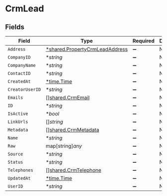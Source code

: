 # CrmLead


## Fields

| Field                                                                                  | Type                                                                                   | Required                                                                               | Description                                                                            |
| -------------------------------------------------------------------------------------- | -------------------------------------------------------------------------------------- | -------------------------------------------------------------------------------------- | -------------------------------------------------------------------------------------- |
| `Address`                                                                              | [*shared.PropertyCrmLeadAddress](../../../pkg/models/shared/propertycrmleadaddress.md) | :heavy_minus_sign:                                                                     | N/A                                                                                    |
| `CompanyID`                                                                            | **string*                                                                              | :heavy_minus_sign:                                                                     | N/A                                                                                    |
| `CompanyName`                                                                          | **string*                                                                              | :heavy_minus_sign:                                                                     | N/A                                                                                    |
| `ContactID`                                                                            | **string*                                                                              | :heavy_minus_sign:                                                                     | N/A                                                                                    |
| `CreatedAt`                                                                            | [*time.Time](https://pkg.go.dev/time#Time)                                             | :heavy_minus_sign:                                                                     | N/A                                                                                    |
| `CreatorUserID`                                                                        | **string*                                                                              | :heavy_minus_sign:                                                                     | N/A                                                                                    |
| `Emails`                                                                               | [][shared.CrmEmail](../../../pkg/models/shared/crmemail.md)                            | :heavy_minus_sign:                                                                     | N/A                                                                                    |
| `ID`                                                                                   | **string*                                                                              | :heavy_minus_sign:                                                                     | N/A                                                                                    |
| `IsActive`                                                                             | **bool*                                                                                | :heavy_minus_sign:                                                                     | N/A                                                                                    |
| `LinkUrls`                                                                             | []*string*                                                                             | :heavy_minus_sign:                                                                     | N/A                                                                                    |
| `Metadata`                                                                             | [][shared.CrmMetadata](../../../pkg/models/shared/crmmetadata.md)                      | :heavy_minus_sign:                                                                     | N/A                                                                                    |
| `Name`                                                                                 | **string*                                                                              | :heavy_minus_sign:                                                                     | N/A                                                                                    |
| `Raw`                                                                                  | map[string]*any*                                                                       | :heavy_minus_sign:                                                                     | N/A                                                                                    |
| `Source`                                                                               | **string*                                                                              | :heavy_minus_sign:                                                                     | N/A                                                                                    |
| `Status`                                                                               | **string*                                                                              | :heavy_minus_sign:                                                                     | N/A                                                                                    |
| `Telephones`                                                                           | [][shared.CrmTelephone](../../../pkg/models/shared/crmtelephone.md)                    | :heavy_minus_sign:                                                                     | N/A                                                                                    |
| `UpdatedAt`                                                                            | [*time.Time](https://pkg.go.dev/time#Time)                                             | :heavy_minus_sign:                                                                     | N/A                                                                                    |
| `UserID`                                                                               | **string*                                                                              | :heavy_minus_sign:                                                                     | N/A                                                                                    |